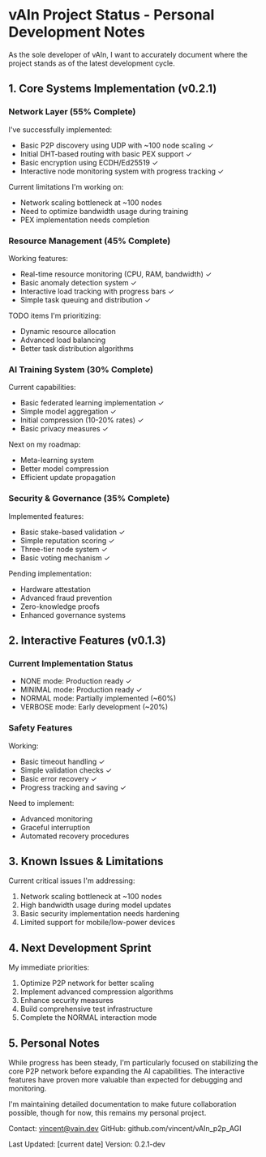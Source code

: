 # vAIn Project Status - Personal Development Notes

As the sole developer of vAIn, I want to accurately document where the project stands as of the latest development cycle.

## 1. Core Systems Implementation (v0.2.1)

### Network Layer (55% Complete)
I've successfully implemented:
- Basic P2P discovery using UDP with ~100 node scaling ✓
- Initial DHT-based routing with basic PEX support ✓
- Basic encryption using ECDH/Ed25519 ✓
- Interactive node monitoring system with progress tracking ✓

Current limitations I'm working on:
- Network scaling bottleneck at ~100 nodes
- Need to optimize bandwidth usage during training
- PEX implementation needs completion

### Resource Management (45% Complete)
Working features:
- Real-time resource monitoring (CPU, RAM, bandwidth) ✓
- Basic anomaly detection system ✓
- Interactive load tracking with progress bars ✓
- Simple task queuing and distribution ✓

TODO items I'm prioritizing:
- Dynamic resource allocation
- Advanced load balancing
- Better task distribution algorithms

### AI Training System (30% Complete)
Current capabilities:
- Basic federated learning implementation ✓
- Simple model aggregation ✓
- Initial compression (10-20% rates) ✓
- Basic privacy measures ✓

Next on my roadmap:
- Meta-learning system
- Better model compression
- Efficient update propagation

### Security & Governance (35% Complete)
Implemented features:
- Basic stake-based validation ✓
- Simple reputation scoring ✓
- Three-tier node system ✓
- Basic voting mechanism ✓

Pending implementation:
- Hardware attestation
- Advanced fraud prevention
- Zero-knowledge proofs
- Enhanced governance systems

## 2. Interactive Features (v0.1.3)

### Current Implementation Status
- NONE mode: Production ready ✓
- MINIMAL mode: Production ready ✓
- NORMAL mode: Partially implemented (~60%)
- VERBOSE mode: Early development (~20%)

### Safety Features
Working:
- Basic timeout handling ✓
- Simple validation checks ✓
- Basic error recovery ✓
- Progress tracking and saving ✓

Need to implement:
- Advanced monitoring
- Graceful interruption
- Automated recovery procedures

## 3. Known Issues & Limitations

Current critical issues I'm addressing:
1. Network scaling bottleneck at ~100 nodes
2. High bandwidth usage during model updates
3. Basic security implementation needs hardening
4. Limited support for mobile/low-power devices

## 4. Next Development Sprint

My immediate priorities:
1. Optimize P2P network for better scaling
2. Implement advanced compression algorithms
3. Enhance security measures
4. Build comprehensive test infrastructure
5. Complete the NORMAL interaction mode

## 5. Personal Notes

While progress has been steady, I'm particularly focused on stabilizing the core P2P network before expanding the AI capabilities. The interactive features have proven more valuable than expected for debugging and monitoring.

I'm maintaining detailed documentation to make future collaboration possible, though for now, this remains my personal project.

Contact: vincent@vain.dev
GitHub: github.com/vincent/vAIn_p2p_AGI

Last Updated: [current date]
Version: 0.2.1-dev
